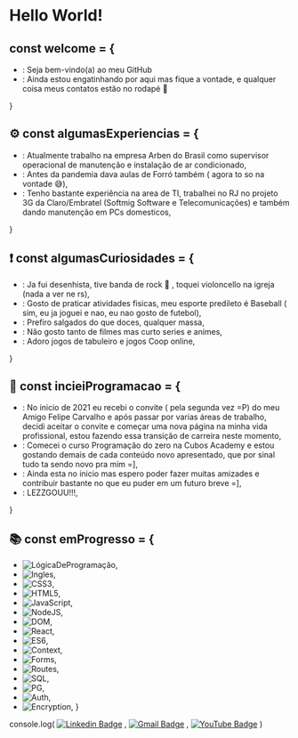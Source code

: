 # Hello World!
## const welcome = {
- : Seja bem-vindo(a) ao meu GitHub
- : Ainda estou engatinhando por aqui mas fique a vontade, e qualquer coisa meus contatos estão no rodapé 📌 

}

## ⚙ const algumasExperiencias = {

- : Atualmente trabalho na empresa Arben do Brasil como supervisor operacional de manutenção e instalação de ar condicionado,
- : Antes da pandemia dava aulas de Forró também ( agora to so na vontade 😅),
- : Tenho bastante experiência na area de TI, trabalhei no RJ no projeto 3G da Claro/Embratel (Softmig Software e Telecomunicações)  e também dando manutenção em PCs domesticos,

}

## ❗ const algumasCuriosidades = {

- : Ja fui desenhista, tive banda de rock 🤘 , toquei violoncello na igreja (nada a ver ne rs),
- : Gosto de praticar atividades fisicas, meu esporte predileto é Baseball ( sim, eu ja joguei e nao, eu nao gosto de futebol),
- : Prefiro salgados do que doces, qualquer massa,
- : Não gosto tanto de filmes mas curto series e animes,
- : Adoro jogos de tabuleiro e jogos Coop online,

}

## 🧱 const incieiProgramacao = {

- : No inicio de 2021 eu recebi o convite ( pela segunda vez =P) do meu Amigo Felipe Carvalho e após passar por varias áreas de trabalho, decidi aceitar o convite e começar uma nova página na minha vida profissional, estou fazendo essa transição de carreira neste momento,
- : Comecei o curso Programação do zero na Cubos Academy e estou gostando demais de cada conteúdo novo apresentado, que por sinal tudo ta sendo novo pra mim =],
- : Ainda esta no inicio mas espero poder fazer muitas amizades e contribuir bastante no que eu puder em um futuro breve =],
- : LEZZGOUU!!!,

}

## 📚 const emProgresso = {

- ![LógicaDeProgramação](https://img.shields.io/badge/-LógicaDeProgramação-808080),
- ![Ingles](https://img.shields.io/badge/-Ingles-ff69b4),
- ![CSS3](https://img.shields.io/static/v1?label=&message=CSS3&color=blue),
- ![HTML5](https://img.shields.io/static/v1?label=&message=HTML5&color=red),
- ![JavaScript](https://img.shields.io/static/v1?label=&message=JavaScript&color=orange),
- ![NodeJS](https://img.shields.io/static/v1?label=&message=NodeJS&color=brightgreen),
- ![DOM](https://img.shields.io/badge/-DOM-FFB27F),
- ![React](https://img.shields.io/badge/-React-B200FF),
- ![ES6](https://img.shields.io/badge/-ES6-FF6A00),
- ![Context](https://img.shields.io/badge/-Context-5BD6FF),
- ![Forms](https://img.shields.io/badge/-Forms-FF91E7),
- ![Routes](https://img.shields.io/badge/-Routes-70FFE9),
- ![SQL](https://img.shields.io/badge/-SQL-FF5154),
- ![PG](https://img.shields.io/badge/-PG-FFBB7F),
- ![Auth](https://img.shields.io/badge/-Auth-FF000C),
- ![Encryption](https://img.shields.io/badge/-Encryption-ffffff),
}

console.log( [![Linkedin Badge](https://img.shields.io/badge/-Tarcisio-blue?style=flat-square&logo=Linkedin&logoColor=white&link=https://www.linkedin.com/in/tarcisio-wesley//)](https://www.linkedin.com/in/tarcisio-wesley/) ,
[![Gmail Badge](https://img.shields.io/badge/-tarcisiowesley@gmail.com-c14438?style=flat-square&logo=Gmail&logoColor=white&link=mailto:tarcisiowesley@gmail.com)](mailto:tarcisiowesley@gmail.com) ,
[![YouTube Badge](https://img.shields.io/badge/-Tarcisio-red?style=flat-square&logo=YouTube&logoColor=white&link=https://www.youtube.com/c/TarcisioWesley//)](https://www.youtube.com/c/TarcisioWesley/) )



